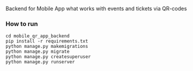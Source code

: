 Backend for Mobile App what works with events and tickets via QR-codes

### How to run
```
cd mobile_qr_app_backend
pip install -r requirements.txt
python manage.py makemigrations
python manage.py migrate
python manage.py createsuperuser
python manage.py runserver
```
